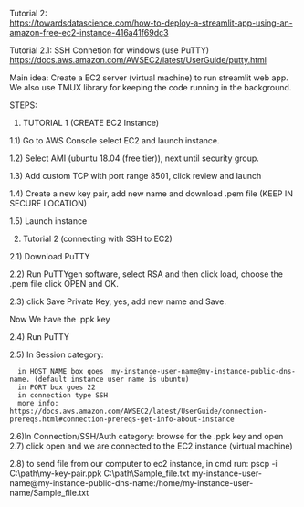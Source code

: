 Tutorial 2:\
	https://towardsdatascience.com/how-to-deploy-a-streamlit-app-using-an-amazon-free-ec2-instance-416a41f69dc3
	
Tutorial 2.1: SSH Connetion for windows (use PuTTY) \
	https://docs.aws.amazon.com/AWSEC2/latest/UserGuide/putty.html
  
Main idea: Create a EC2 server (virtual machine) to run streamlit web app. \
           We also use TMUX library for keeping the code running in the background.

STEPS:


1) TUTORIAL 1 (CREATE EC2 Instance)

 1.1) Go to AWS Console select EC2 and launch instance.
 
 1.2) Select AMI (ubuntu 18.04 (free tier)), next until security group.
 
 1.3) Add custom TCP with port range 8501, click review and launch
 
 1.4) Create a new key pair, add new name and download .pem file (KEEP IN SECURE LOCATION)
 
 1.5) Launch instance

2) Tutorial 2 (connecting with SSH to EC2)

 2.1) Download PuTTY
 
 2.2) Run PuTTYgen software, select RSA and then click load, choose the .pem file click OPEN and OK.
 
 2.3) click Save Private Key, yes, add new name and Save.
 
 Now We have the .ppk key
 
 2.4) Run PuTTY
 
 2.5) In Session category: 
 
      in HOST NAME box goes  my-instance-user-name@my-instance-public-dns-name. (default instance user name is ubuntu)
      in PORT box goes 22
      in connection type SSH
      more info:  https://docs.aws.amazon.com/AWSEC2/latest/UserGuide/connection-prereqs.html#connection-prereqs-get-info-about-instance
      
 2.6)In Connection/SSH/Auth category:
      browse for the .ppk key and open
 2.7) click open and we are connected to the EC2 instance (virtual machine)
 
 2.8) to send file from our computer to ec2 instance, in cmd run:
 	pscp -i C:\path\my-key-pair.ppk C:\path\Sample_file.txt my-instance-user-name@my-instance-public-dns-name:/home/my-instance-user-name/Sample_file.txt
      
      
      



  
  
